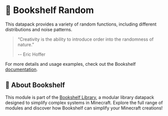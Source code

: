 # 🎲 Bookshelf Random

This datapack provides a variety of random functions, including different distributions and noise patterns.

> “Creativity is the ability to introduce order into the randomness of nature.”
>
> -- Eric Hoffer

For more details and usage examples, check out the Bookshelf [documentation](https://docs.mcbookshelf.dev/en/latest/modules/random.html).


## 📖 About Bookshelf

This module is part of the [Bookshelf Library](https://docs.mcbookshelf.dev/en/latest/index.html), a modular library datapack designed to simplify complex systems in Minecraft. Explore the full range of modules and discover how Bookshelf can simplify your Minecraft creations!
